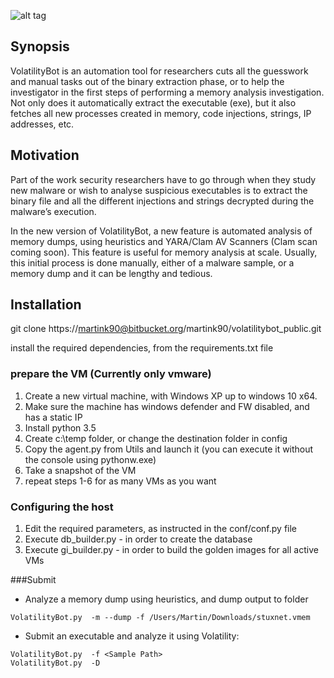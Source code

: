 ![alt tag](https://bytebucket.org/martink90/volatilitybot_public/raw/eca82b287aea53bfe308042eec7a713cfcc355b7/pics/logo.png)


## Synopsis

VolatilityBot is an automation tool for researchers cuts all the guesswork and manual tasks out of the binary extraction phase,
or to help the investigator in the first steps of performing a memory analysis investigation.
Not only does it automatically extract the executable (exe), but it also fetches all new processes created in memory, code injections, strings, IP addresses, etc.

## Motivation

Part of the work security researchers have to go through when they study new malware or wish to analyse suspicious executables is to extract the binary file and all the different injections and strings decrypted during the malware’s execution.

In the new version of VolatilityBot, a new feature is automated analysis of memory dumps, using heuristics and YARA/Clam AV Scanners (Clam scan coming soon).
This feature is useful for memory analysis at scale. Usually, this initial process is done manually, either of a malware sample, or a memory dump and it can be lengthy and tedious.


## Installation

git clone https://martink90@bitbucket.org/martink90/volatilitybot_public.git

install the required dependencies, from the requirements.txt file

### prepare the VM (Currently only vmware)
1. Create a new virtual machine, with Windows XP up to windows 10 x64.
2. Make sure the machine has windows defender and FW disabled, and has a static IP
3. Install python 3.5
4. Create c:\temp folder, or change the destination folder in config
5. Copy the agent.py from Utils and launch it (you can execute it without the console using pythonw.exe)
6. Take a snapshot of the VM
7. repeat steps 1-6 for as many VMs as you want

### Configuring the host

1. Edit the required parameters, as instructed in the conf/conf.py file
2. Execute db_builder.py - in order to create the database
3. Execute gi_builder.py - in order to build the golden images for all active VMs

###Submit

* Analyze a memory dump using heuristics, and dump output to folder
```
VolatilityBot.py  -m --dump -f /Users/Martin/Downloads/stuxnet.vmem
```

* Submit an executable and analyze it using Volatility:
```
VolatilityBot.py  -f <Sample Path>
VolatilityBot.py  -D
```